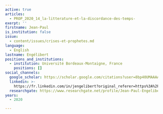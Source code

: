 ```yaml
---
active: true
articles:
  - PROP_2020_14_la-litterature-et-la-discordance-des-temps-
exerpt: ''
firstname: Jean-Paul
is_institution: false
issue:
  - content/issues/crises-et-prophetes.md
language:
  - English
lastname: Engélibert
positions_and_institutions:
  - institution: Université Bordeaux-Montaigne, France
    positions: []
social_channels:
  google_scholar: https://scholar.google.com/citations?user=8bp40UMAAAAJ&hl=fr
  linkedin: >-
    https://fr.linkedin.com/in/jengelibert?original_referer=https%3A%2F%2Fwww.google.com%2F
  researchgate: https://www.researchgate.net/profile/Jean-Paul-Engelibert
years:
  - 2020

---
```

